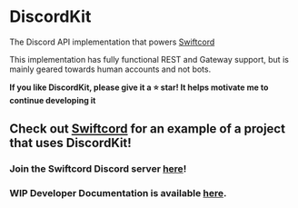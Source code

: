 # DiscordKit

The Discord API implementation that powers [Swiftcord](https://github.com/SwiftcordApp/Swiftcord)

This implementation has fully functional REST and Gateway
support, but is mainly geared towards human accounts and not bots.

**If you like DiscordKit, please give it a ⭐ star! It helps motivate
me to continue developing it**

## Check out [Swiftcord](https://github.com/SwiftcordApp/Swiftcord) for an example of a project that uses DiscordKit!

### Join the Swiftcord Discord server [here](https://discord.gg/he7n6MGDXS)!

### WIP Developer Documentation is available [here](https://swiftcordapp.github.io/DiscordKit/documentation/discordkit/).
